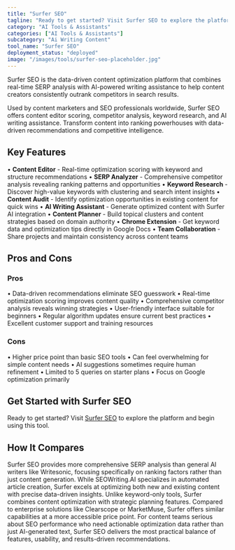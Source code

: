 ```yaml
---
title: "Surfer SEO"
tagline: "Ready to get started? Visit Surfer SEO to explore the platform and begin usin..."
category: "AI Tools & Assistants"
categories: ["AI Tools & Assistants"]
subcategory: "Ai Writing Content"
tool_name: "Surfer SEO"
deployment_status: "deployed"
image: "/images/tools/surfer-seo-placeholder.jpg"
---
```

Surfer SEO is the data-driven content optimization platform that combines real-time SERP analysis with AI-powered writing assistance to help content creators consistently outrank competitors in search results.

Used by content marketers and SEO professionals worldwide, Surfer SEO offers content editor scoring, competitor analysis, keyword research, and AI writing assistance. Transform content into ranking powerhouses with data-driven recommendations and competitive intelligence.

## Key Features

• **Content Editor** - Real-time optimization scoring with keyword and structure recommendations
• **SERP Analyzer** - Comprehensive competitor analysis revealing ranking patterns and opportunities
• **Keyword Research** - Discover high-value keywords with clustering and search intent insights
• **Content Audit** - Identify optimization opportunities in existing content for quick wins
• **AI Writing Assistant** - Generate optimized content with Surfer AI integration
• **Content Planner** - Build topical clusters and content strategies based on domain authority
• **Chrome Extension** - Get keyword data and optimization tips directly in Google Docs
• **Team Collaboration** - Share projects and maintain consistency across content teams

## Pros and Cons

### Pros
• Data-driven recommendations eliminate SEO guesswork
• Real-time optimization scoring improves content quality
• Comprehensive competitor analysis reveals winning strategies
• User-friendly interface suitable for beginners
• Regular algorithm updates ensure current best practices
• Excellent customer support and training resources

### Cons
• Higher price point than basic SEO tools
• Can feel overwhelming for simple content needs
• AI suggestions sometimes require human refinement
• Limited to 5 queries on starter plans
• Focus on Google optimization primarily

## Get Started with Surfer SEO

Ready to get started? Visit [Surfer SEO](https://surferseo.com) to explore the platform and begin using this tool.

## How It Compares

Surfer SEO provides more comprehensive SERP analysis than general AI writers like Writesonic, focusing specifically on ranking factors rather than just content generation. While SEOWriting.AI specializes in automated article creation, Surfer excels at optimizing both new and existing content with precise data-driven insights. Unlike keyword-only tools, Surfer combines content optimization with strategic planning features. Compared to enterprise solutions like Clearscope or MarketMuse, Surfer offers similar capabilities at a more accessible price point. For content teams serious about SEO performance who need actionable optimization data rather than just AI-generated text, Surfer SEO delivers the most practical balance of features, usability, and results-driven recommendations.